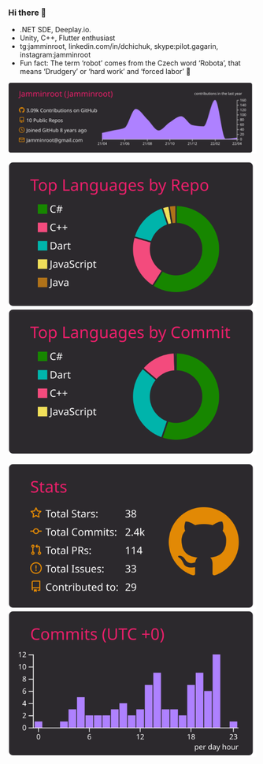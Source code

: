 ### Hi there 👋

- .NET SDE, Deeplay.io.
- Unity, C++, Flutter enthusiast
- tg:jamminroot, linkedin.com/in/dchichuk, skype:pilot.gagarin, instagram:jamminroot
- Fun fact: The term ‘robot’ comes from the Czech word ‘Robota’, that means ‘Drudgery’ or ‘hard work’ and ‘forced labor’ 🤖

[![](https://raw.githubusercontent.com/Jamminroot/jamminroot_profile_cards/master/profile-summary-card-output/monokai/0-profile-details.svg)](https://github.com/jamminroot)

[![](https://raw.githubusercontent.com/Jamminroot/jamminroot_profile_cards/master/profile-summary-card-output/monokai/1-repos-per-language.svg)](https://github.com/jamminroot) [![](https://raw.githubusercontent.com/Jamminroot/jamminroot_profile_cards/master/profile-summary-card-output/monokai/2-most-commit-language.svg)](https://github.com/jamminroot)

[![](https://raw.githubusercontent.com/Jamminroot/jamminroot_profile_cards/master/profile-summary-card-output/monokai/3-stats.svg)](https://github.com/jamminroot) [![](https://raw.githubusercontent.com/Jamminroot/jamminroot_profile_cards/master/profile-summary-card-output/monokai/4-productive-time.svg)](https://github.com/jamminroot)
